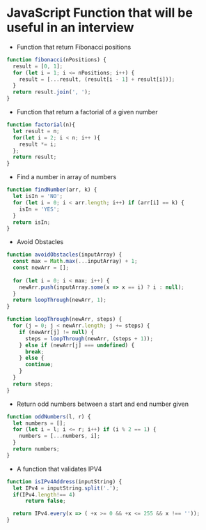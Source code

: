 # JavaScript Function that will be useful in an interview
 
 * Function that return Fibonacci positions
 
 ```javascript
 function fibonacci(nPositions) {
   result = [0, 1];
   for (let i = 1; i <= nPositions; i++) {
     result = [...result, (result[i - 1] + result[i])];
   }
   return result.join(', ');
 }
 ```
 
 * Function that return a factorial of a given number
 
 ```javascript
 function factorial(n){
   let result = n;
   for(let i = 2; i < n; i++ ){
     result *= i;
   };
   return result;
 }
 ```
 
 * Find a number in array of numbers

```javascript
function findNumber(arr, k) {
  let isIn = 'NO';
  for (let i = 0; i < arr.length; i++) if (arr[i] == k) {
    isIn = 'YES';
  }
  return isIn;
}
```

 * Avoid Obstacles 

```javascript
function avoidObstacles(inputArray) {
  const max = Math.max(...inputArray) + 1;
  const newArr = [];
  
  for (let i = 0; i < max; i++) {
    newArr.push(inputArray.some(x => x == i) ? i : null);
  }
  return loopThrough(newArr, 1);
}

function loopThrough(newArr, steps) {
  for (j = 0; j < newArr.length; j += steps) {
    if (newArr[j] != null) {
      steps = loopThrough(newArr, (steps + 1));
    } else if (newArr[j] === undefined) {
      break;
    } else {
      continue;
    }
  }
  return steps;
}
```

 * Return odd numbers between a start and end number given
 
```javascript
function oddNumbers(l, r) {
  let numbers = [];
  for (let i = l; i <= r; i++) if (i % 2 == 1) {
    numbers = [...numbers, i];
  }
  return numbers;
}
```


* A function that validates IPV4 

```javascript
function isIPv4Address(inputString) {
  let IPv4 = inputString.split('.');
  if(IPv4.length!== 4)
      return false;

  return IPv4.every(x => ( +x >= 0 && +x <= 255 && x !== ''));
}
```
